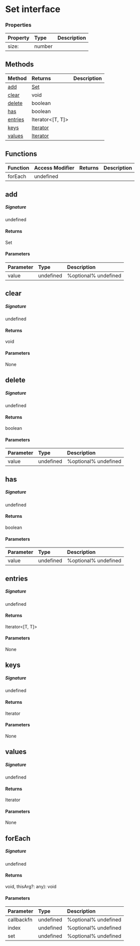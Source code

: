 # Set<T> interface





### Properties

| Property	   | Type	| Description|
|:-------------|:-------|:-----------|
|size:      | number |  |




## Methods

| Method	   |  Returns	| Description|
|:-------------|:-------|:-----------|
|[add](#add)      | [ Set<T>](Set.md) |  |
|[clear](#clear)      |  void |  |
|[delete](#delete)      |  boolean |  |
|[has](#has)      |  boolean |  |
|[entries](#entries)      |  Iterator<[T, T]> |  |
|[keys](#keys)      | [ Iterator<T>](Iterator.md) |  |
|[values](#values)      | [ Iterator<T>](Iterator.md) |  |



## Functions

| Function	   | Access Modifier | Returns	| Description|
|:-------------|:----|:-------|:-----------|
|forEach      | undefined |  |  |



## add



##### Signature
undefined

#### Returns
 Set<T>

#### Parameters


| Parameter	   | Type    | Description |
|:-------------|:---------------|:------------|
| value     | undefined | %optional% undefined |


## clear



##### Signature
undefined

#### Returns
 void

#### Parameters
None


## delete



##### Signature
undefined

#### Returns
 boolean

#### Parameters


| Parameter	   | Type    | Description |
|:-------------|:---------------|:------------|
| value     | undefined | %optional% undefined |


## has



##### Signature
undefined

#### Returns
 boolean

#### Parameters


| Parameter	   | Type    | Description |
|:-------------|:---------------|:------------|
| value     | undefined | %optional% undefined |


## entries



##### Signature
undefined

#### Returns
 Iterator<[T, T]>

#### Parameters
None


## keys



##### Signature
undefined

#### Returns
 Iterator<T>

#### Parameters
None


## values



##### Signature
undefined

#### Returns
 Iterator<T>

#### Parameters
None


## forEach



##### Signature
undefined

#### Returns
void, thisArg?: any): void

#### Parameters


| Parameter	   | Type    | Description |
|:-------------|:---------------|:------------|
| callbackfn     | undefined | %optional% undefined |
| index     | undefined | %optional% undefined |
| set     | undefined | %optional% undefined |

